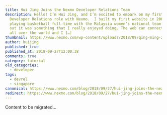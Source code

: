 ```yaml
---
title: Hui Jing Joins the Nexmo Developer Relations Team
description: Hello! I’m Hui Jing, and I’m excited to embark on my first
  Developer Relations role with Nexmo.  I built my first website in 2009 while
  playing basketball full-time with the Malaysia women’s national team. Turns
  out it was something that I really enjoyed doing. The web can connect people
  all over the world and I […]
thumbnail: https://www.nexmo.com/wp-content/uploads/2018/09/qing-ming-2018-22.jpg
author: huijing
published: true
published_at: 2018-09-27T12:00:38
comments: true
category: tutorial
old_categories:
  - developer
tags:
  - devrel
  - singapore
canonical: https://www.nexmo.com/blog/2018/09/27/hui-jing-joins-the-nexmo-developer-relations-team-dr
redirect: https://www.nexmo.com/blog/2018/09/27/hui-jing-joins-the-nexmo-developer-relations-team-dr
---
```

Content to be migrated...